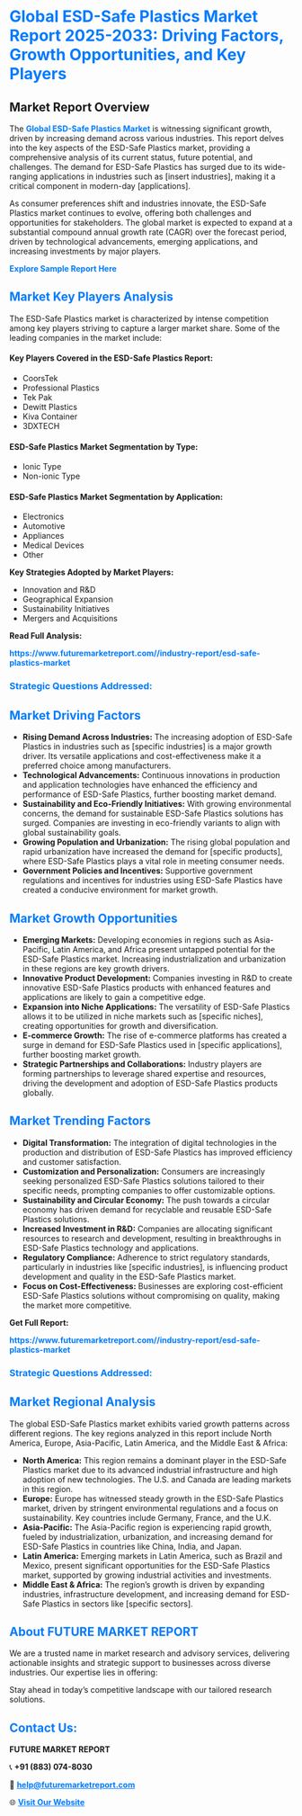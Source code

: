 <h1 style="color: #007BFF;">Global ESD-Safe Plastics Market Report 2025-2033: Driving Factors, Growth Opportunities, and Key Players</h1>

<section id="overview">
<h2>Market Report Overview</h2>
<p>The <a href="https://www.futuremarketreport.com//industry-report/esd-safe-plastics-market" style="color: #007BFF; text-decoration: none;"><strong>Global ESD-Safe Plastics Market</strong></a> is witnessing significant growth, driven by increasing demand across various industries. This report delves into the key aspects of the ESD-Safe Plastics market, providing a comprehensive analysis of its current status, future potential, and challenges. The demand for ESD-Safe Plastics has surged due to its wide-ranging applications in industries such as [insert industries], making it a critical component in modern-day [applications].</p>
<p>As consumer preferences shift and industries innovate, the ESD-Safe Plastics market continues to evolve, offering both challenges and opportunities for stakeholders. The global market is expected to expand at a substantial compound annual growth rate (CAGR) over the forecast period, driven by technological advancements, emerging applications, and increasing investments by major players.</p>
</section>

<section id="overview">
<p><a href="https://www.futuremarketreport.com//request-sample/reportId=87685" style="color: #007BFF; text-decoration: none;"><strong>Explore Sample Report Here</strong></a></p>
</section>

<section id="key-players">
<h2 style="color: #007BFF;">Market Key Players Analysis</h2>
<p>The ESD-Safe Plastics market is characterized by intense competition among key players striving to capture a larger market share. Some of the leading companies in the market include:</p>
<h4>Key Players Covered in the ESD-Safe Plastics Report:</h4>
<ul><li>CoorsTek</li><li>Professional Plastics</li><li>Tek Pak</li><li>Dewitt Plastics</li><li>Kiva Container</li><li>3DXTECH</li></ul>
<h4>ESD-Safe Plastics Market Segmentation by Type:</h4>
<ul><li>Ionic Type</li><li>Non-ionic Type</li></ul>

<h4>ESD-Safe Plastics Market Segmentation by Application:</h4>
<ul><li>Electronics</li><li>Automotive</li><li>Appliances</li><li>Medical Devices</li><li>Other</li></ul>
<p><strong>Key Strategies Adopted by Market Players:</strong></p>
<ul>
<li>Innovation and R&D</li>
<li>Geographical Expansion</li>
<li>Sustainability Initiatives</li>
<li>Mergers and Acquisitions</li>
</ul>
</section>

<section>
<p><strong>Read Full Analysis: </strong></p><a href="https://www.futuremarketreport.com//industry-report/esd-safe-plastics-market" style="color: #007BFF; text-decoration: none;"><strong>https://www.futuremarketreport.com//industry-report/esd-safe-plastics-market</strong></a>
<h3 style="color: #007BFF;">Strategic Questions Addressed:</h3>
</section>

<section id="driving-factors">
<h2 style="color: #007BFF;">Market Driving Factors</h2>
<ul>
<li><strong>Rising Demand Across Industries:</strong> The increasing adoption of ESD-Safe Plastics in industries such as [specific industries] is a major growth driver. Its versatile applications and cost-effectiveness make it a preferred choice among manufacturers.</li>
<li><strong>Technological Advancements:</strong> Continuous innovations in production and application technologies have enhanced the efficiency and performance of ESD-Safe Plastics, further boosting market demand.</li>
<li><strong>Sustainability and Eco-Friendly Initiatives:</strong> With growing environmental concerns, the demand for sustainable ESD-Safe Plastics solutions has surged. Companies are investing in eco-friendly variants to align with global sustainability goals.</li>
<li><strong>Growing Population and Urbanization:</strong> The rising global population and rapid urbanization have increased the demand for [specific products], where ESD-Safe Plastics plays a vital role in meeting consumer needs.</li>
<li><strong>Government Policies and Incentives:</strong> Supportive government regulations and incentives for industries using ESD-Safe Plastics have created a conducive environment for market growth.</li>
</ul>
</section>

<section id="growth-opportunities">
<h2 style="color: #007BFF;">Market Growth Opportunities</h2>
<ul>
<li><strong>Emerging Markets:</strong> Developing economies in regions such as Asia-Pacific, Latin America, and Africa present untapped potential for the ESD-Safe Plastics market. Increasing industrialization and urbanization in these regions are key growth drivers.</li>
<li><strong>Innovative Product Development:</strong> Companies investing in R&D to create innovative ESD-Safe Plastics products with enhanced features and applications are likely to gain a competitive edge.</li>
<li><strong>Expansion into Niche Applications:</strong> The versatility of ESD-Safe Plastics allows it to be utilized in niche markets such as [specific niches], creating opportunities for growth and diversification.</li>
<li><strong>E-commerce Growth:</strong> The rise of e-commerce platforms has created a surge in demand for ESD-Safe Plastics used in [specific applications], further boosting market growth.</li>
<li><strong>Strategic Partnerships and Collaborations:</strong> Industry players are forming partnerships to leverage shared expertise and resources, driving the development and adoption of ESD-Safe Plastics products globally.</li>
</ul>
</section>

<section id="trending-factors">
<h2 style="color: #007BFF;">Market Trending Factors</h2>
<ul>
<li><strong>Digital Transformation:</strong> The integration of digital technologies in the production and distribution of ESD-Safe Plastics has improved efficiency and customer satisfaction.</li>
<li><strong>Customization and Personalization:</strong> Consumers are increasingly seeking personalized ESD-Safe Plastics solutions tailored to their specific needs, prompting companies to offer customizable options.</li>
<li><strong>Sustainability and Circular Economy:</strong> The push towards a circular economy has driven demand for recyclable and reusable ESD-Safe Plastics solutions.</li>
<li><strong>Increased Investment in R&D:</strong> Companies are allocating significant resources to research and development, resulting in breakthroughs in ESD-Safe Plastics technology and applications.</li>
<li><strong>Regulatory Compliance:</strong> Adherence to strict regulatory standards, particularly in industries like [specific industries], is influencing product development and quality in the ESD-Safe Plastics market.</li>
<li><strong>Focus on Cost-Effectiveness:</strong> Businesses are exploring cost-efficient ESD-Safe Plastics solutions without compromising on quality, making the market more competitive.</li>
</ul>
</section>

<section>
<p><strong>Get Full Report: </strong></p><a href="https://www.futuremarketreport.com//industry-report/esd-safe-plastics-market" style="color: #007BFF; text-decoration: none;"><strong>https://www.futuremarketreport.com//industry-report/esd-safe-plastics-market</strong></a>
<h3 style="color: #007BFF;">Strategic Questions Addressed:</h3>
</section>


<section id="regional-analysis">
<h2 style="color: #007BFF;">Market Regional Analysis</h2>
<p>The global ESD-Safe Plastics market exhibits varied growth patterns across different regions. The key regions analyzed in this report include North America, Europe, Asia-Pacific, Latin America, and the Middle East & Africa:</p>
<ul>
<li><strong>North America:</strong> This region remains a dominant player in the ESD-Safe Plastics market due to its advanced industrial infrastructure and high adoption of new technologies. The U.S. and Canada are leading markets in this region.</li>
<li><strong>Europe:</strong> Europe has witnessed steady growth in the ESD-Safe Plastics market, driven by stringent environmental regulations and a focus on sustainability. Key countries include Germany, France, and the U.K.</li>
<li><strong>Asia-Pacific:</strong> The Asia-Pacific region is experiencing rapid growth, fueled by industrialization, urbanization, and increasing demand for ESD-Safe Plastics in countries like China, India, and Japan.</li>
<li><strong>Latin America:</strong> Emerging markets in Latin America, such as Brazil and Mexico, present significant opportunities for the ESD-Safe Plastics market, supported by growing industrial activities and investments.</li>
<li><strong>Middle East & Africa:</strong> The region’s growth is driven by expanding industries, infrastructure development, and increasing demand for ESD-Safe Plastics in sectors like [specific sectors].</li>
</ul>
</section>

<footer>
<h2 style="color: #007BFF;">About FUTURE MARKET REPORT</h2>
<p>We are a trusted name in market research and advisory services, delivering actionable insights and strategic support to businesses across diverse industries. Our expertise lies in offering:</p>

<p>Stay ahead in today’s competitive landscape with our tailored research solutions.</p>

<h2 style="color: #007BFF;">Contact Us:</h2>
<p><strong>FUTURE MARKET REPORT</strong></p>
<p>📞 <strong>+91 (883) 074-8030</strong></p>
<p>📧 <strong><a href="mailto:help@futuremarketreport.com" style="color: #007BFF;">help@futuremarketreport.com</a></strong></p>
<p>🌐 <strong><a href="https://www.futuremarketreport.com/" style="color: #007BFF;">Visit Our Website</a></strong></p>
</footer>